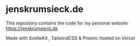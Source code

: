 # jenskrumsieck.de
This repository contains the code for my personal website https://jenskrumsieck.de

Made with SvelteKit , TailwindCSS & Prismic hosted on Vercel
